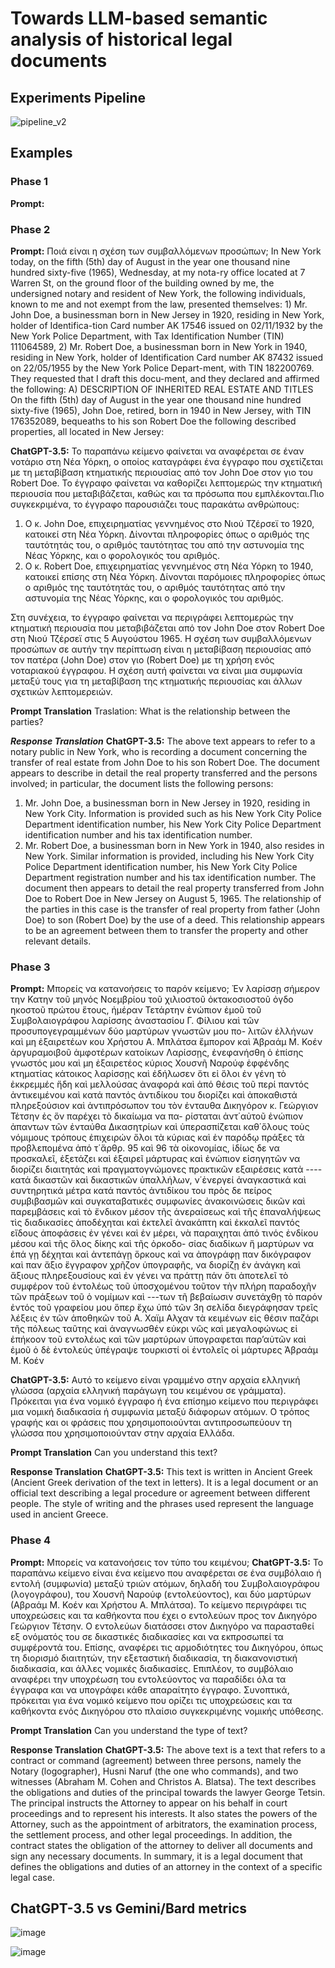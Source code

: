 # Towards LLM-based semantic analysis of historical legal documents

## Experiments Pipeline

![pipeline_v2](https://github.com/AndreasSoularidis/LLM_historical_legal_documents/assets/20847732/71ed76e6-6e0a-4a50-a4c7-41220bc2c529)

## Examples

### Phase 1 
**Prompt:**

### Phase 2
**Prompt:** Ποιά είναι η σχέση των συμβαλλόμενων προσώπων; 
In New York today, on the fifth (5th) day of August in the year one thousand nine hundred sixty-five (1965), Wednesday, at my nota-ry office located at 7 Warren St, on the ground floor of the building owned by me, the undersigned notary and resident of New York, the following individuals, known to me and not exempt from the law, presented themselves: 1) Mr. John Doe, a businessman born in New Jersey in 1920, residing in New York, holder of Identifica-tion Card number AK 17546 issued on 02/11/1932 by the New York Police Department, with Tax Identification Number (TIN) 111064589, 2) Mr. Robert Doe, a businessman born in New York in 1940, residing in New York, holder of Identification Card number AK 87432 issued on 22/05/1955 by the New York Police Depart-ment, with TIN 182200769. They requested that I draft this docu-ment, and they declared and affirmed the following: A) DESCRIPTION OF INHERITED REAL ESTATE AND TITLES On the fifth (5th) day of August in the year one thousand nine hundred sixty-five (1965), John Doe, retired, born in 1940 in New Jersey, with TIN 176352089, bequeaths to his son Robert Doe the following described properties, all located in New Jersey:

**ChatGPT-3.5:** Το παραπάνω κείμενο φαίνεται να αναφέρεται σε έναν νοτάριο στη Νέα Υόρκη, ο οποίος καταγράφει ένα έγγραφο που σχετίζεται με τη μεταβίβαση κτηματικής περιουσίας από τον John Doe στον γιο του Robert Doe. Το έγγραφο φαίνεται να καθορίζει λεπτομερώς την κτηματική περιουσία που μεταβιβάζεται, καθώς και τα πρόσωπα που εμπλέκονται.Πιο συγκεκριμένα, το έγγραφο παρουσιάζει τους παρακάτω ανθρώπους:
1. Ο κ. John Doe, επιχειρηματίας γεννημένος στο Νιού Τζέρσεϊ το 1920, κατοικεί στη Νέα Υόρκη. Δίνονται πληροφορίες όπως ο αριθμός της ταυτότητάς του, ο αριθμός ταυτότητας του από την αστυνομία της Νέας Υόρκης, και ο φορολογικός του αριθμός.
2. Ο κ. Robert Doe, επιχειρηματίας γεννημένος στη Νέα Υόρκη το 1940, κατοικεί επίσης στη Νέα Υόρκη. Δίνονται παρόμοιες πληροφορίες όπως ο αριθμός της ταυτότητάς του, ο αριθμός ταυτότητας από την αστυνομία της Νέας Υόρκης, και ο φορολογικός του αριθμός.

Στη συνέχεια, το έγγραφο φαίνεται να περιγράφει λεπτομερώς την κτηματική περιουσία που μεταβιβάζεται από τον John Doe στον Robert Doe στη Νιού Τζέρσεϊ στις 5 Αυγούστου 1965.
Η σχέση των συμβαλλόμενων προσώπων σε αυτήν την περίπτωση είναι η μεταβίβαση περιουσίας από τον πατέρα (John Doe) στον γιο (Robert Doe) με τη χρήση ενός νοταριακού έγγραφου. Η σχέση αυτή φαίνεται να είναι μια συμφωνία μεταξύ τους για τη μεταβίβαση της κτηματικής περιουσίας και άλλων σχετικών λεπτομερειών.

**Prompt Translation**
Traslation: What is the relationship between the parties?

***Response Translation*** 
**ChatGPT-3.5:** The above text appears to refer to a notary public in New York, who is recording a document concerning the transfer of real estate from John Doe to his son Robert Doe. The document appears to describe in detail the real property transferred and the persons involved; in particular, the document lists the following persons:
1. Mr. John Doe, a businessman born in New Jersey in 1920, residing in New York City. Information is provided such as his New York City Police Department identification number, his New York City Police Department identification number and his tax identification number.
2. Mr. Robert Doe, a businessman born in New York in 1940, also resides in New York. Similar information is provided, including his New York City Police Department identification number, his New York City Police Department registration number and his tax identification number.
The document then appears to detail the real property transferred from John Doe to Robert Doe in New Jersey on August 5, 1965.
The relationship of the parties in this case is the transfer of real property from father (John Doe) to son (Robert Doe) by the use of a deed. This relationship appears to be an agreement between them to transfer the property and other relevant details.

### Phase 3
**Prompt:** Μπορείς να κατανοήσεις το παρόν κείμενο; 
Ἐν λαρίσσῃ σήμερον την Κατην τοῦ μηνός Νοεμβρίου τοῦ χιλιοστοῦ ὀκτακοσιοστοῦ ὀγδο ηκοστοῦ πρώτου ἕτους, ἠμέραν Τετάρτην ἐνώπιον ἐμοῦ τοῦ Συμβολαιογράφου λαρίσσης ἀναστασίου Γ. Φίλιου καὶ τῶν προσυπογεγραμμένων δύο μαρτύρων γνωστῶν μου πο-
λιτῶν ἐλλήνων καὶ μη ἐξαιρετέων κου Χρήστου Α. Μπλάτσα ἔμπορον καὶ Ἀβραάμ Μ. Κοέν ἀργυραμοιβοῦ ἀμφοτέρων κατοίκων Λαρίσσῃς, ἐνεφανήσθη ὁ ἐπίσης γνωστός μου καὶ μη ἐξαιρετέος κύριος Χουσνῆ Ναρούφ ἐφφένδης κτηματίας κάτοικος λαρίσσῃς καὶ ἐδήλωσεν ὅτι εἰ ὅλοι ἐν
γένη τὸ ἐκκρεμμές ἥδη καὶ μελλούσας ἀναφορά καὶ ἀπό θέσις τοῦ περί παντός ἀντικειμένου καὶ κατά παντός ἀντιδίκου του διορίζει καὶ ἀποκαθιστά πληρεξούσιον καὶ ἀντιπρόσωπον του τὸν ἐνταυθα Δικηγόρον κ. Γεώργιον Τἐτσην ἐς ὅν παρέχει τὸ δικαίωμα να πα-
ρίσταται ἀντ΄αὐτοῦ ἐνώπιον ἀπαντων τῶν ἐνταύθα Δικασητρίων καὶ ὑπερασπίζεται καθ΄ὅλους τοὺς νόμιμους τρόπους ἐπιχειρών ὅλοι τὰ κύριας καὶ ἐν παρόδῳ πράξες τὰ προβλεπομένα ἀπό τ΄ἄρθρ. 95 καὶ 96 τὰ οἰκονομίας, ἱδίως δε να προσκαλεῖ, ἐξετάζει καὶ ἐξαιρεῖ μάρτυρας 
καὶ ἐνώπιον εἰσηγητῶν να διορίζει διαιτητάς καὶ πραγματογνώμονες πρακτικῶν εξαιρέσεις κατἀ ---- κατά δικαστῶν καὶ δικαστικῶν ὑπαλλήλων, ν΄ἐνεργεί ἀναγκαστικά καὶ συντηρητικά μέτρα κατά παντός ἀντιδίκου του πρὸς δε πείρος συμβιβασμῶν καὶ συγκαταβατικές συμφωνίες ἀνακοινώσεις δικῶν καὶ παρεμβάσεις καὶ τὸ ἔνδικον μέσον τῆς ἀνεραίσεως καὶ τῆς ἐπαναλήψεως τὶς διαδικασίες ἀποδέχηται καὶ ἐκτελεῖ ἀνακάπτη καὶ ἐκκαλεῖ παντός εἴδους ἀποφάσεις ἐν γένει καὶ ἐν μέρει, νὰ παραιχηται ἀπό τινός ἐνδίκου μέσου καὶ τῆς ὅλος δίκης καὶ τῆς ὁρκοδο-
σίας διαδίκων ἥ μαρτύρων να ἐπά γῃ δέχηται καὶ ἀντεπάγῃ ὅρκους καὶ να ἀπογράφῃ παν δικόγραφον καὶ παν ἄξιο ἕγγραφον χρῆζον ὑπογραφῆς, να διορίζῃ ἐν ἀνάγκη καὶ ἄξιους πληρεξουσίους καὶ ἐν γένει να πράττῃ πάν ὅτι ἀποτελεῖ τὸ συμφέρον τοῦ ἐντολέως τοῦ ὑποσχομένου τοῦτον τὴν πλήρη παραδοχῆν τῶν πράξεων τοῦ ὁ νομίμων καὶ ---των τῆ βεβαίωσιν συνετάχθῃ τὸ παρόν ἐντός τοῦ γραφείου μου ὅπερ ἔχω ὑπό τῶν 3η σελίδα διεγράφησαν τρεῖς λέξεις ἐν τῶν ἀποθηκῶν τοῦ Α. Χαϊμ Αλχαν τὰ κειμένων εἰς θέσιν παζάρι τῆς πόλεως ταῦτης καὶ ἀναγνωσθέν εὐκρι
νῶς καὶ μεγαλοφώνως εἰ ἐπήκοον τοῦ εντολέως καὶ τῶν μαρτύρων ὑπογραφεται παρ’αὐτῶν καὶ ἐμοῦ ὁ δὲ ἐντολεύς ὑπέγραψε τουρκιστί οἱ ἐντολεῖς οἱ μάρτυρες Ἀβραἀμ Μ. Κοέν

**ChatGPT-3.5:** Αυτό το κείμενο είναι γραμμένο στην αρχαία ελληνική γλώσσα (αρχαία ελληνική παράγωγη του κειμένου σε γράμματα). Πρόκειται για ένα νομικό έγγραφο ή ένα επίσημο κείμενο που περιγράφει μια νομική διαδικασία ή συμφωνία μεταξύ διάφορων ατόμων. Ο τρόπος γραφής και οι φράσεις που χρησιμοποιούνται αντιπροσωπεύουν τη γλώσσα που χρησιμοποιούνταν στην αρχαία Ελλάδα.

**Prompt Translation**
Can you understand this text?

**Response Translation**
**ChatGPT-3.5:** This text is written in Ancient Greek (Ancient Greek derivation of the text in letters). It is a legal document or an official text describing a legal procedure or agreement between different people. The style of writing and the phrases used represent the language used in ancient Greece.

### Phase 4
**Prompt:** Μπορείς να κατανοήσεις τον τύπο του κειμένου; 
**ChatGPT-3.5:** Το παραπάνω κείμενο είναι ένα κείμενο που αναφέρεται σε ένα συμβόλαιο ή εντολή (συμφωνία) μεταξύ τριών ατόμων, δηλαδή του Συμβολαιογράφου (λογογράφου), του Χουσνῆ Ναρούφ (εντολεύοντος), και δύο μαρτύρων (Αβραάμ Μ. Κοέν και Χρήστου Α. Μπλάτσα). Το κείμενο περιγράφει τις υποχρεώσεις και τα καθήκοντα που έχει ο εντολεύων προς τον Δικηγόρο Γεώργιον Τέτσην. Ο εντολεύων διατάσσει στον Δικηγόρο να παρασταθεί εξ ονόματός του σε δικαστικές διαδικασίες και να εκπροσωπεί τα συμφέροντά του. Επίσης, αναφέρει τις αρμοδιότητες του Δικηγόρου, όπως τη διορισμό διαιτητών, την εξεταστική διαδικασία, τη διακανονιστική διαδικασία, και άλλες νομικές διαδικασίες. Επιπλέον, το συμβόλαιο αναφέρει την υποχρέωση του εντολεύοντος να παραδίδει όλα τα έγγραφα και να υπογράφει κάθε απαραίτητο έγγραφο.
Συνοπτικά, πρόκειται για ένα νομικό κείμενο που ορίζει τις υποχρεώσεις και τα καθήκοντα ενός Δικηγόρου στο πλαίσιο συγκεκριμένης νομικής υπόθεσης.

**Prompt Translation**
Can you understand the type of text? 

**Response Translation**
**ChatGPT-3.5:** The above text is a text that refers to a contract or command (agreement) between three persons, namely the Notary (logographer), Husni Naruf (the one who commands), and two witnesses (Abraham M. Cohen and Christos A. Blatsa). The text describes the obligations and duties of the principal towards the lawyer George Tetsin. The principal instructs the Attorney to appear on his behalf in court proceedings and to represent his interests. It also states the powers of the Attorney, such as the appointment of arbitrators, the examination process, the settlement process, and other legal proceedings. In addition, the contract states the obligation of the attorney to deliver all documents and sign any necessary documents.
In summary, it is a legal document that defines the obligations and duties of an attorney in the context of a specific legal case.

## ChatGPT-3.5 vs Gemini/Bard metrics

![image](https://github.com/AndreasSoularidis/LLM_historical_legal_documents/assets/20847732/ec62e1f4-5830-466e-a508-881caf8f13ec)

![image](https://github.com/AndreasSoularidis/LLM_historical_legal_documents/assets/20847732/0ec58f46-22cd-41aa-8878-010d2b0c3ad2)

